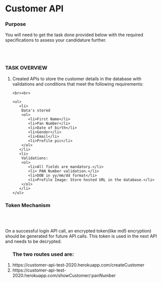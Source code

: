 <h1>Customer API</h1>

<h3>Purpose</h3>

<p>You will need to get the task done provided below with the required specifications to assess
your candidature further.</p>

<br><br>

<h3>TASK OVERVIEW</h3>

<ol>
  <li>
    Created APIs to store the customer details in the database with validations and
    conditions that meet the following requirements:
    
    <br><br>
    
    <ul>
       <li>
        Data's stored
        <ol>
           <li>First Name</li>
           <li>Pan Number</li>
           <li>Date of birth</li>
           <li>Gender</li>
           <li>Email</li>
           <li>Profile pic</li>
        </ol>
       </li>    
       <li>
        Validations:
        <ol>
           <li>All fields are mandatory.</li>
           <li> PAN Number validation.</li>
           <li>DOB in yy/mm/dd format</li>
           <li>Profile Image: Store hosted URL in the database.</li>
        </ol>
       </li>
    </ul>
    
  </li>
</ol>


<h3>Token Mechanism</h3>

<br><br>

<p>On a successful login API call, an encrypted token(like md5
encryption) should be generated for future API calls. This token is used in the next API
and needs to be decrypted.</p>

<ol>
<h3>The two routes used are:</h3>
<li>https://customer-api-test-2020.herokuapp.com/createCustomer</li>
<li>https://customer-api-test-2020.herokuapp.com/showCustomer/:panNumber</li>
</ol>
